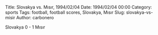 Title: Slovakya vs. Mısır, 1994/02/04
Date: 1994/02/04 00:00
Category: sports
Tags: football, football scores, Slovakya, Mısır
Slug: slovakya-vs-misir
Author: carbonero


Slovakya 0 - 1 Mısır
